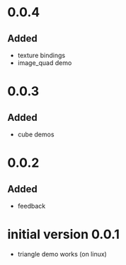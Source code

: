 # 0.0.4

## Added

* texture bindings
* image_quad demo

# 0.0.3

## Added

* cube demos

# 0.0.2

## Added

* feedback

# initial version 0.0.1

* triangle demo works (on linux)
